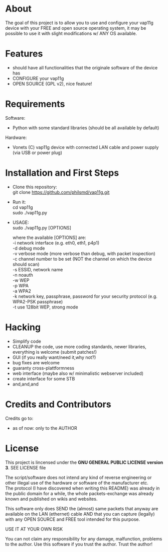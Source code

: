 # About

The goal of this project is to allow you to use and configure your vap11g device with your FREE and open source operating system, it may be possible to use it with slight modifications w/ ANY OS available.

# Features  
* should have all functionalities that the originale software of the device has
* CONFIGURE your vap11g
* OPEN SOURCE (GPL v2), nice feature!

# Requirements

Software:  
- Python with some standard libraries (should be all available by default)

Hardware:  
- Vonets (C) vap11g device with connected LAN cable and power supply (via USB or power plug)

# Installation and First Steps

* Clone this repository:   
    git clone https://github.com/philsmd/vap11g.git   
* Run it:  
    cd vap11g  
    sudo ./vap11g.py  
* USAGE:  
    sudo ./vap11g.py [OPTIONS]   
   
    where the available [OPTIONS] are:  
    -i network interface (e.g. eth0, eth1, p4p1)  
    -d debug mode  
    -v verbose mode (more verbose than debug, with packet inspection)  
    -c channel number to be set (NOT the channel on which the device should scan)  
    -s ESSID, network name  
    -n noauth  
    -w WEP  
    -p WPA  
    -a WPA2  
    -k network key, passphrase, password for your security protocol (e.g. WPA2-PSK passphrase)  
    -t use 128bit WEP, strong mode  
      
# Hacking

* Simplify code
* CLEANUP the code, use more coding standards, newer libraries, everything is welcome (submit patches!)
* GUI (if you really want/need it,why not?)
* bug fixes are welcome
* guaranty cross-plattformness
* web interface (maybe also w/ minimalistic webserver included)
* create interface for some STB
* and,and,and

# Credits and Contributors 
Credits go to:  
  
* as of now: only to the AUTHOR

# License

This project is lincensed under the **GNU GENERAL PUBLIC LICENSE version 3**. SEE LICENSE file

The script/software does not intend any kind of reverse engineering or other illegal use of the hardware or software of the manufacturer etc.  
The protocol (I have discovered when writing this README) was already in the public domain for a while, the whole packets-exchange was already known and published on wikis and websites.  
  
This software only does SEND the (almost) same packets that anyway are available on the LAN (ethernet) cable AND that you can capture (legally) with any OPEN SOURCE and FREE tool intended for this purpose.  
  
USE IT AT YOUR OWN RISK   
  
You can not claim any responsibility for any damage, malfunction, problems to the author. Use this software if you trust the author. Trust the author!
